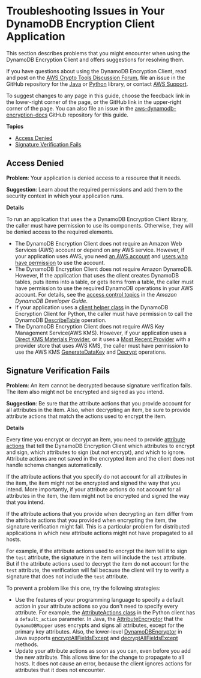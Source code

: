 # Troubleshooting Issues in Your DynamoDB Encryption Client Application<a name="troubleshooting"></a>

This section describes problems that you might encounter when using the DynamoDB Encryption Client and offers suggestions for resolving them\.

If you have questions about using the DynamoDB Encryption Client, read and post on the [AWS Crypto Tools Discussion Forum](https://forums.aws.amazon.com/forum.jspa?forumID=302), file an issue in the GitHub repository for the [Java](https://github.com/awslabs/aws-dynamodb-encryption-java/) or [Python](https://github.com/awslabs/aws-dynamodb-encryption-python/) library, or contact [AWS Support](https://console.aws.amazon.com/support/home)\.

To suggest changes to any page in this guide, choose the feedback link in the lower\-right corner of the page, or the GitHub link in the upper\-right corner of the page\. You can also file an issue in the [aws\-dynamodb\-encryption\-docs](https://github.com/awsdocs/aws-dynamodb-encryption-docs) GitHub repository for this guide\.

**Topics**
+ [Access Denied](#kms-permissions)
+ [Signature Verification Fails](#change-data-model)

## Access Denied<a name="kms-permissions"></a>

**Problem**: Your application is denied access to a resource that it needs\.

**Suggestion**: Learn about the required permissions and add them to the security context in which your application runs\.

**Details**

To run an application that uses the a DynamoDB Encryption Client library, the caller must have permission to use its components\. Otherwise, they will be denied access to the required elements\. 
+ The DynamoDB Encryption Client does not require an Amazon Web Services \(AWS\) account or depend on any AWS service\. However, if your application uses AWS, you need [an AWS account](https://aws.amazon.com/premiumsupport/knowledge-center/create-and-activate-aws-account/) and [users who have permission](http://docs.aws.amazon.com/IAM/latest/UserGuide/getting-started_create-admin-group.html) to use the account\.
+ The DynamoDB Encryption Client does not require Amazon DynamoDB\. However, If the application that uses the client creates DynamoDB tables, puts items into a table, or gets items from a table, the caller must have permission to use the required DynamoDB operations in your AWS account\. For details, see the [access control topics](http://docs.aws.amazon.com/amazondynamodb/latest/developerguide/access-control-overview.html) in the *Amazon DynamoDB Developer Guide*\.
+ If your application uses a [client helper class](python-using.md#python-helpers) in the DynamoDB Encryption Client for Python, the caller must have permission to call the DynamoDB [DescribeTable](http://docs.aws.amazon.com/amazondynamodb/latest/APIReference/API_DescribeTable.html) operation\.
+ The DynamoDB Encryption Client does not require AWS Key Management Service\(AWS KMS\)\. However, if your application uses a [Direct KMS Materials Provider](direct-kms-provider.md), or it uses a [Most Recent Provider](most-recent-provider.md) with a provider store that uses AWS KMS, the caller must have permission to use the AWS KMS [GenerateDataKey](http://docs.aws.amazon.com/kms/latest/APIReference/API_GenerateDataKey.html) and [Decrypt](http://docs.aws.amazon.com/kms/latest/APIReference/API_Decrypt.html) operations\.

## Signature Verification Fails<a name="change-data-model"></a>

**Problem**: An item cannot be decrypted because signature verification fails\. The item also might not be encrypted and signed as you intend\.

**Suggestion**: Be sure that the attribute actions that you provide account for all attributes in the item\. Also, when decrypting an item, be sure to provide attribute actions that match the actions used to encrypt the item\.

**Details**

Every time you encrypt or decrypt an item, you need to provide [attribute actions](concepts.md#attribute-actions) that tell the DynamoDB Encryption Client which attributes to encrypt and sign, which attributes to sign \(but not encrypt\), and which to ignore\. Attribute actions are not saved in the encrypted item and the client does not handle schema changes automatically\.

If the attribute actions that you specify do not account for all attributes in the item, the item might not be encrypted and signed the way that you intend\. More importantly, if your attribute actions do not account for all attributes in the item, the item might not be encrypted and signed the way that you intend\. 

If the attribute actions that you provide when decrypting an item differ from the attribute actions that you provided when encrypting the item, the signature verification might fail\. This is a particular problem for distributed applications in which new attribute actions might not have propagated to all hosts\.

For example, if the attribute actions used to encrypt the item tell it to sign the `test` attribute, the signature in the item will include the `test` attribute\. But if the attribute actions used to decrypt the item do not account for the `test` attribute, the verification will fail because the client will try to verify a signature that does not include the `test` attribute\.

To prevent a problem like this one, try the following strategies:
+ Use the features of your programming language to specify a default action in your attribute actions so you don't need to specify every attribute\. For example, the [AttributeActions class](python-using.md#python-attribute-actions) in the Python client has a `default_action` parameter\. In Java, the [AttributeEncryptor](java-using.md#attribute-encryptor) that the `DynamoDBMapper` uses encrypts and signs all attributes, except for the primary key attributes\. Also, the lower\-level [DynamoDBEncryptor](https://awslabs.github.io/aws-dynamodb-encryption-java/javadoc/com/amazonaws/services/dynamodbv2/datamodeling/encryption/DynamoDBEncryptor.html) in Java supports [encryptAllFieldsExcept](https://awslabs.github.io/aws-dynamodb-encryption-java/javadoc/com/amazonaws/services/dynamodbv2/datamodeling/encryption/DynamoDBEncryptor.html#encryptAllFieldsExcept-java.util.Map-com.amazonaws.services.dynamodbv2.datamodeling.encryption.EncryptionContext-java.util.Collection-) and [decryptAllFieldsExcept](https://awslabs.github.io/aws-dynamodb-encryption-java/javadoc/com/amazonaws/services/dynamodbv2/datamodeling/encryption/DynamoDBEncryptor.html#decryptAllFieldsExcept-java.util.Map-com.amazonaws.services.dynamodbv2.datamodeling.encryption.EncryptionContext-java.util.Collection-) methods\.
+ Update your attribute actions as soon as you can, even before you add the new attribute\. This allows time for the change to propagate to all hosts\. It does not cause an error, because the client ignores actions for attributes that it does not encounter\.